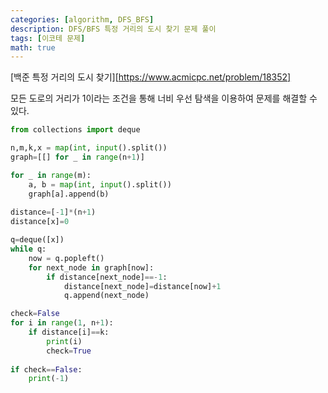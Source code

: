 ```yaml
---
categories: [algorithm, DFS_BFS]
description: DFS/BFS 특정 거리의 도시 찾기 문제 풀이
tags: [이코테 문제]
math: true
---
```


[백준 특정 거리의 도시 찾기][https://www.acmicpc.net/problem/18352]

모든 도로의 거리가 1이라는 조건을 통해 너비 우선 탐색을 이용하여 문제를 해결할 수 있다.

```python
from collections import deque

n,m,k,x = map(int, input().split())
graph=[[] for _ in range(n+1)]

for _ in range(m):
    a, b = map(int, input().split())
    graph[a].append(b)
    
distance=[-1]*(n+1)
distance[x]=0

q=deque([x])
while q:
    now = q.popleft()
    for next_node in graph[now]:
        if distance[next_node]==-1:
            distance[next_node]=distance[now]+1
            q.append(next_node)

check=False
for i in range(1, n+1):
    if distance[i]==k:
        print(i)
        check=True
        
if check==False:
    print(-1)
```

